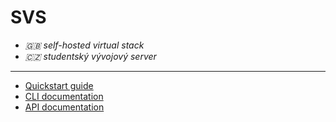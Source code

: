 # SVS

- *🇬🇧 self-hosted virtual stack*
- *🇨🇿 studentský vývojový server*

---

- [Quickstart guide](setup/quickstart.md)
- [CLI documentation](cli.md)
- [API documentation](api/index.md)
